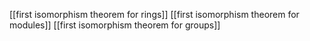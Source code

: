 [[first isomorphism theorem for rings]]
[[first isomorphism theorem for modules]]
[[first isomorphism theorem for groups]]